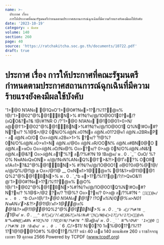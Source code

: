 ```yaml
---
name: >-
  ประกาศ เรื่อง 
  การให้ประกาศที่คณะรัฐมนตรีกำหนดตามประกาศสถานการณ์ฉุกเฉินที่มีความร้ายแรงยังคงมีผลใช้บังคับ
date: '2023-10-19'
category: ง พิเศษ
volume: 140
section: 260
page: 40
source: 'https://ratchakitcha.soc.go.th/documents/10722.pdf'
draft: true
---
```


# ประกาศ เรื่อง  การให้ประกาศที่คณะรัฐมนตรีกำหนดตามประกาศสถานการณ์ฉุกเฉินที่มีความร้ายแรงยังคงมีผลใช้บังคับ

'1>@0 N1ANอ @1QหO'1>@0#?Nค>1?/%!1?ํ@ห% !@/'1>@02"@%@1์BN>% #?N/?ค/@/1O@0O10?ค/?(ลQO&?ค?& !@/#?NR O /?'1>@0 N1ANอ @10@01>0>N/ล@@1'1>@02"@%@1์BN>%#?N/?ค/@/1O@0O1 Q%N!#Oอ#?N?ห/? %1@$>/@2 0N/O%อํ@N.อ0?Nอ อํ@N.อ01?2@ค1 อํ@N.อ2BRหP - ล อํ@N.อO/O Oล>อํ@N.อ2Bค>1>% ?ห/? 'ั!!@%? 0N/O%อํ@N.อ0>ห1>N อํ@N.อ/@0อ อํ@N.อR/OON% อํ@N.อ#BN0@O  อํ@N.อ>พOอ Oล>อํ@N.อO/Nล@% Oล>?ห/? 0>ล@ 0N/O%อํ@N.อN&! อํ@N.อ@&? Oล>อํ@N.อ1'ิ%? ล/?%#?N 19 !Bล@ค/ พ . 0 . `_`` OลO/ %?O% NพANอQหON> ค/@/!NอN%ANอQ%@1'>&?!>@1'้อ?% OOR ห1Aอ1>?&2"@%@1์BN>% #?N/?ค/@/1O@0O1 อ@0?0อํ@%@!@/ค/@/Q%/@!1@ a Oล>/@!1@ __ OหNพ1>1@ํ@ห% @1&1>ห@11@@1 Q%2"@%@1์BN>% พ . 0 . `_^b ค>1?/%!1?@/?/!>QหO&11 @'1>@0#?Nค>1?/%!1?ํ@ห% @O% !@/'1>@02"@%@1์BN>%#?N/?ค/@/1O@0O1Q%N!#Oอ#?N?ห/? %1@$>/@2 ?ห/? 'ั!!@%? Oล>?ห/? 0>ล@ ล/?%#?N `^ 1@ค/ พ . 0 . `_^b Oล>!@/'1>@0 N1ANอ @1? !?Oห%N/0@%พ>N01 NพANอ'>&?!>@1!@/พ1>1@ํ@ห% @1&1>ห@11@@1Q%2"@%@1์BN>% พ . 0 . `_^b ล/?%#?N _` /1@ค/ พ . 0 . `__^ 0?ค/?(ลQO&?ค?&!NอR'%/N@ค>1?/%!1?>ํ@ห% N'็%อ0N@อAN% #?O%?O !?OO!N/?%#?N `^ !Bล@ค/ พ . 0 . `_`` N'็%!O%R' '1>@0  /?%#?N 19 !Bล@ค/ พ . 0 . `_` 6 .C/>$11/ N/0?0 1อ%@01?/%!1? 1?1@1@@1O#% %@01?/%!1? หน้า 40 เลม 140 ตอนพิเศษ 260 ง ราชกิจจานุเบกษา 19 ตุลาคม 2566 Powered by TCPDF (www.tcpdf.org)
